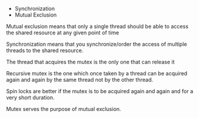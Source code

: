 * Synchronization
* Mutual Exclusion


Mutual exclusion means that only a single thread should be able to access the shared resource at any given point of time


Synchronization means that you synchronize/order the access of multiple threads to the shared resource.


The thread that acquires the mutex is the only one that can release it

Recursive mutex is the one which once taken by a thread can be acquired again and again by the same thread not by the other thread.


Spin locks are better if the mutex is to be acquired again and again and for a very short duration.

Mutex serves the purpose of mutual exclusion.
